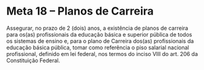 # Meta 18 – Planos de Carreira

Assegurar, no prazo de 2 (dois) anos, a existência de planos de carreira para os(as) profissionais da educação básica e superior pública de todos os sistemas de ensino e, para o plano de Carreira dos(as) profissionais da educação básica pública, tomar como referência o piso salarial nacional profissional, definido em lei federal, nos termos do inciso VIII do art. 206 da Constituição Federal.
